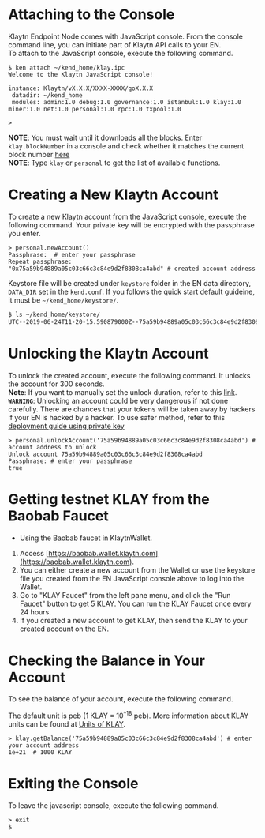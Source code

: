 # Attaching to the Console
Klaytn Endpoint Node comes with JavaScript console. From the console command line, you can initiate part of Klaytn API calls to your EN.  
To attach to the JavaScript console, execute the following command.
```shell
$ ken attach ~/kend_home/klay.ipc
Welcome to the Klaytn JavaScript console!

instance: Klaytn/vX.X.X/XXXX-XXXX/goX.X.X
 datadir: ~/kend_home
 modules: admin:1.0 debug:1.0 governance:1.0 istanbul:1.0 klay:1.0 miner:1.0 net:1.0 personal:1.0 rpc:1.0 txpool:1.0

>
```
**NOTE**: You must wait until it downloads all the blocks. Enter `klay.blockNumber` in a console and check whether it matches the current block number [here](https://baobab.scope.klaytn.com/)  
**NOTE**: Type `klay` or `personal` to get the list of available functions.

# Creating a New Klaytn Account
To create a new Klaytn account from the JavaScript console, execute the following command. Your private key will be encrypted with the passphrase you enter.

```shell
> personal.newAccount()
Passphrase:  # enter your passphrase
Repeat passphrase:
"0x75a59b94889a05c03c66c3c84e9d2f8308ca4abd" # created account address
```

Keystore file will be created under `keystore` folder in the EN data directory, `DATA_DIR`  set in the `kend.conf`. If you follows the quick start default guideine, it must be `~/kend_home/keystore/`.

```bash
$ ls ~/kend_home/keystore/
UTC--2019-06-24T11-20-15.590879000Z--75a59b94889a05c03c66c3c84e9d2f8308ca4abd
```



# Unlocking the Klaytn Account

To unlock the created account, execute the following command. It unlocks the account for 300 seconds.  
**Note**: If you want to manually set the unlock duration, refer to this [link](https://docs.klaytn.com/api/management/personal#personal_unlockaccount).  
**`WARNING`**: Unlocking an account could be very dangerous if not done carefully. There are chances that your tokens will be taken away by hackers if your EN is hacked by a hacker.
To use safer method, refer to this [deployment guide using private key](https://docs.klaytn.com/tutorials/countapp/6-deploy-contract#deploy-method-1-by-private-key)

```shell
> personal.unlockAccount('75a59b94889a05c03c66c3c84e9d2f8308ca4abd') # account address to unlock
Unlock account 75a59b94889a05c03c66c3c84e9d2f8308ca4abd
Passphrase: # enter your passphrase
true
```

# Getting testnet KLAY from the Baobab Faucet
- Using the Baobab faucet in KlaytnWallet.
1. Access [https://baobab.wallet.klaytn.com](https://baobab.wallet.klaytn.com).
2. You can either create a new account from the Wallet or use the keystore file you created from the EN JavaScript console above to log into the Wallet.
3. Go to "KLAY Faucet" from the left pane menu, and click the "Run Faucet" button to get 5 KLAY.
You can run the KLAY Faucet once every 24 hours.
4. If you created a new account to get KLAY, then send the KLAY to your created account on the EN.

# Checking the Balance in Your Account
To see the balance of your account, execute the following command.

The default unit is peb (1 KLAY = 10<sup>^18</sup> peb).
More information about KLAY units can be found at [Units of KLAY](https://docs.klaytn.com/klaytn/design/computation/exec_model#units-of-klay).
```shell
> klay.getBalance('75a59b94889a05c03c66c3c84e9d2f8308ca4abd') # enter your account address
1e+21  # 1000 KLAY
```

# Exiting the Console
To leave the javascript console, execute the following command.
```shell
> exit
$
```
